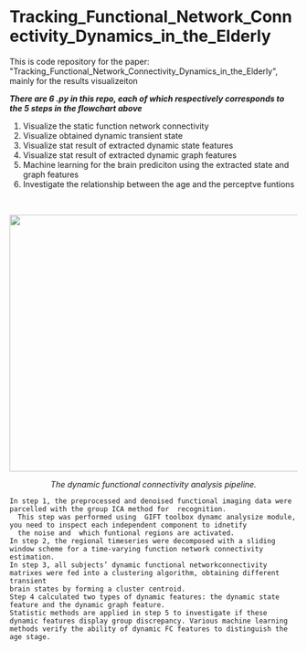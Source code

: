 # Tracking_Functional_Network_Connectivity_Dynamics_in_the_Elderly
This is code repository for the paper: "Tracking_Functional_Network_Connectivity_Dynamics_in_the_Elderly", mainly for the results visualizeiton  

***There are 6 .py in this repo, each of which respectively corresponds to the 5 steps in the flowchart above***
1. Visualize the static function network connectivity
2. Visualize obtained dynamic transient state
2. Visualize stat result of extracted dynamic state features
3. Visualize stat result of extracted dynamic graph features
3. Machine learning for the brain prediciton using the extracted state and graph features 
6. Investigate the relationship between the age and the perceptve funtions

&nbsp;
&nbsp;

<p align="center" >
<img src= "https://user-images.githubusercontent.com/61356011/221389828-57ce3d2e-be72-45dc-87fd-00c9b6dee6f2.png" width="700" height="450">
<p>
<p align="center">
<em>The dynamic functional connectivity analysis pipeline.</em>
<p> 



```
In step 1, the preprocessed and denoised functional imaging data were parcelled with the group ICA method for  recognition. 
  This step was performed using  GIFT toolbox dynamc analysize module, you need to inspect each independent component to idnetify
  the noise and  which funtional regions are activated. 
In step 2, the regional timeseries were decomposed with a sliding window scheme for a time-varying function network connectivity estimation. 
In step 3, all subjects’ dynamic functional networkconnectivity matrixes were fed into a clustering algorithm, obtaining different transient 
brain states by forming a cluster centroid. 
Step 4 calculated two types of dynamic features: the dynamic state feature and the dynamic graph feature.
Statistic methods are applied in step 5 to investigate if these dynamic features display group discrepancy. Various machine learning methods verify the ability of dynamic FC features to distinguish the age stage.
```
